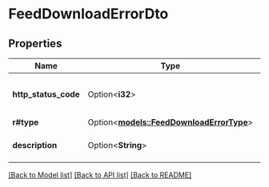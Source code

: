 # FeedDownloadErrorDto

## Properties

Name | Type | Description | Notes
------------ | ------------- | ------------- | -------------
**http_status_code** | Option<**i32**> | HTTP-код ошибки индексации прайс-листа. Выводится, если `type=DOWNLOAD_HTTP_ERROR`.  | [optional]
**r#type** | Option<[**models::FeedDownloadErrorType**](FeedDownloadErrorType.md)> |  | [optional]
**description** | Option<**String**> | Описание ошибки. Выводится, если `type=DOWNLOAD_ERROR`.  | [optional]

[[Back to Model list]](../README.md#documentation-for-models) [[Back to API list]](../README.md#documentation-for-api-endpoints) [[Back to README]](../README.md)


